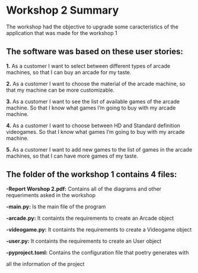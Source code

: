 # Workshop 2 Summary
The workshop had the objective to upgrade some caracteristics of the
application that was made for the workshop 1

## The software was based on these user stories:
**1.** As a customer I want to select between different types of arcade machines, 
	so that I can buy an arcade for my taste.  
 
**2.** As a customer I want to choose the material of the arcade machine, 
	so that my machine can be more customizable.  

**3.** As a customer I want to see the list of available games of the arcade machine. 
	So that I know what games I’m going to buy with my arcade machine.

**4.** As a customer I want to choose between HD and Standard definition videogames. 
	So that I know what games I’m going to buy with my arcade machine.
 
**5.** As a customer I want to add new games to the list of games in the arcade machines, 
	so that I can have more games of my taste.
	
## The folder of the workshop 1 contains 4 files:
**-Report Worshop 2.pdf:** Contains all of the diagrams and other 
	requeriments asked in the workshop
 
**-main.py:** Is the main file of the program

**-arcade.py:** It containts the requirements to create an Arcade object

**-videogame.py:** It containts the requirements to create a Videogame object

**-user.py:** It containts the requirements to create an User object

**-pyproject.toml:** Contains the configuration file that poetry generates with

all the information of the project
